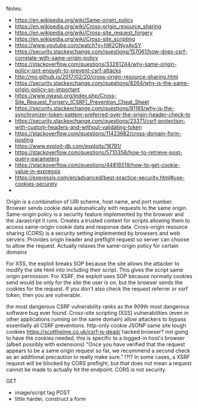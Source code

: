 Notes:
* https://en.wikipedia.org/wiki/Same-origin_policy
* https://en.wikipedia.org/wiki/Cross-origin_resource_sharing
* https://en.wikipedia.org/wiki/Cross-site_request_forgery
* https://en.wikipedia.org/wiki/Cross-site_scripting
* https://www.youtube.com/watch?v=hW2ONyxAySY
* https://security.stackexchange.com/questions/157061/how-does-csrf-correlate-with-same-origin-policy
* https://stackoverflow.com/questions/33261244/why-same-origin-policy-isnt-enough-to-prevent-csrf-attacks
* http://mo.github.io/2017/02/20/cross-origin-resource-sharing.html
* https://security.stackexchange.com/questions/8264/why-is-the-same-origin-policy-so-important
* https://www.owasp.org/index.php/Cross-Site_Request_Forgery_(CSRF)_Prevention_Cheat_Sheet
* https://security.stackexchange.com/questions/91165/why-is-the-synchronizer-token-pattern-preferred-over-the-origin-header-check-to
* https://security.stackexchange.com/questions/23371/csrf-protection-with-custom-headers-and-without-validating-token
* https://stackoverflow.com/questions/11423682/cross-domain-form-posting
* https://www.exploit-db.com/exploits/18791/
* https://stackoverflow.com/questions/5710358/how-to-retrieve-post-query-parameters
* https://stackoverflow.com/questions/44816519/how-to-get-cookie-value-in-expressjs
* https://expressjs.com/en/advanced/best-practice-security.html#use-cookies-securely
*


Origin is a combination of URI scheme, host name, and port number.
Browser sends cookie data automatically with requests to the same origin.
Same-origin policy is a security feature implemented by the browser and the Javascript it runs.
	Creates a trusted context for scripts allowing them to access same-origin cookie data and response data.
Cross-origin resource sharing (CORS) is a security setting implemented by browsers and web servers.
	Provides origin header and preflight request so server can choose to allow the request.
	Actually relaxes the same-origin policy for certain domains


For XSS, the exploit breaks SOP because the site allows the attacker to modify the site html into including their script.  This gives the script same origin permission.
For XSRF, the exploit uses SOP because normally cookies send would be only for the site the user is on, but the browser sends the cookies for the request.  If you don't also check the request referrer or xsrf token, then you are vulnerable.

the most dangerous CSRF vulnerability ranks as the 909th most dangerous software bug ever found.
Cross-site scripting (XSS) vulnerabilities (even in other applications running on the same domain) allow attackers to bypass essentially all CSRF preventions.
http-only cookie
JSONP
same site tough cookies  https://scotthelme.co.uk/csrf-is-dead/
hacked browser? not going to have the cookies needed, this is specific to a logged-in host's browser (albeit possibly with extensions)
"Once you have verified that the request appears to be a same origin request so far, we recommend a second check as an additional precaution to really make sure." !?!?
In some cases, a XSRF request will be blocked by CORS preflight, but that does not mean a request cannot be made to actually hit the endpoint.  CORS is not security.


GET
* image/script tag
POST
* little harder, construct a form
